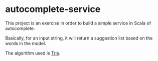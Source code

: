 # autocomplete-service

This project is an exercise in order to build a simple service in Scala of autocomplete.<br/>

Basically, for an input string, it will return a suggestion list based on the words in the model.

The algorithm used is [Trie](https://en.wikipedia.org/wiki/Trie).
